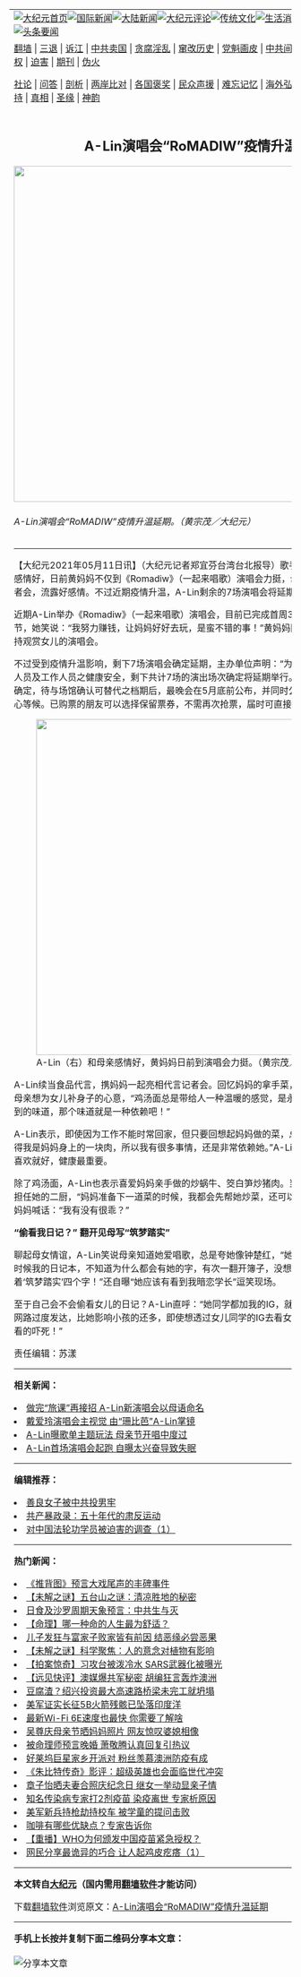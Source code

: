 <a name="1" id="1" target="_blank"></a><span id="1"></span>
<table align=center border="0"><tr><td colspan="2" VALIGN=TOP><a href="https://github.com/vrstnu3415/djy/blob/master/gb/nf1351518.md#1"><img src="https://raw.githubusercontent.com/vrstnu3415/www/master/t/djy/1.jpg" title="大纪元首页" alt="大纪元首页"></a><a href="https://github.com/vrstnu3415/djy/blob/master/gb/n24hr.md#1"><img src="https://raw.githubusercontent.com/vrstnu3415/www/master/t/djy/3.jpg" title="国际新闻" alt="国际新闻"></a><a href="https://github.com/vrstnu3415/djy/blob/master/gb/nsc413.md#1"><img src="https://raw.githubusercontent.com/vrstnu3415/www/master/t/djy/4.jpg" title="大陆新闻" alt="大陆新闻"></a><a href="https://github.com/vrstnu3415/djy/blob/master/gb/news392.md#1"><img src="https://raw.githubusercontent.com/vrstnu3415/www/master/t/djy/5.jpg" title="大纪元评论" alt="大纪元评论"></a><a href="https://github.com/vrstnu3415/djy/blob/master/gb/news2007.md#1"><img src="https://raw.githubusercontent.com/vrstnu3415/www/master/t/djy/6.jpg" title="传统文化" alt="传统文化"></a><a href="https://github.com/vrstnu3415/djy/blob/master/gb/news2008.md#1"><img src="https://raw.githubusercontent.com/vrstnu3415/www/master/t/djy/7.jpg" title="生活消费" alt="生活消费"></a><a href="https://github.com/vrstnu3415/djy/blob/master/gb/ncyule.md#1"><img src="https://raw.githubusercontent.com/vrstnu3415/www/master/t/djy/8.jpg" title="娱乐休闲" alt="娱乐休闲"></a><a href="https://github.com/vrstnu3415/djy/blob/master/gb/nsc1002.md#1"><img src="https://raw.githubusercontent.com/vrstnu3415/www/master/t/djy/9.jpg" title="健康" alt="健康"></a><a href="https://github.com/vrstnu3415/djy/blob/master/gb/nf6092.md#1"><img src="https://raw.githubusercontent.com/vrstnu3415/www/master/t/djy/10a.jpg" title="独家" alt="独家"></a><a href="https://github.com/vrstnu3415/djy/blob/master/gb/nf4514.md#1"><img src="https://raw.githubusercontent.com/vrstnu3415/www/master/t/djy/12a.jpg" title="头条要闻" alt="头条要闻"></a></td></tr>
<tr><td colspan="2" VALIGN=TOP><a target="_blank" href="https://github.com/vrstnu3415/www/blob/master/README.md?zsrh#1">翻墙</a> | <a target="_blank" href="https://github.com/vrstnu3415/djy/blob/master/gb/nf5657.md#1">三退</a> | <a target="_blank" href="https://github.com/vrstnu3415/djy/blob/master/gb/nf6124.md#1">诉江</a> | <a target="_blank" href="https://github.com/vrstnu3415/djy/blob/master/gb/nf1176117.md#1">中共卖国</a> | <a target="_blank" href="https://github.com/vrstnu3415/djy/blob/master/gb/nf5773.md#1">贪腐淫乱</a> | <a target="_blank" href="https://github.com/vrstnu3415/djy/blob/master/gb/nf1176115.md#1">窜改历史</a> | <a target="_blank" href="https://github.com/vrstnu3415/djy/blob/master/gb/nf1176107.md#1">党魁画皮</a> | <a target="_blank" href="https://github.com/vrstnu3415/djy/blob/master/gb/nf1320400.md#1">中共间谍</a> | <a target="_blank" href="https://github.com/vrstnu3415/djy/blob/master/gb/nf1176114.md#1">破坏传统</a> | <a target="_blank" href="https://github.com/vrstnu3415/ntdtv/blob/master/gb/prog447_1.md#1">恶贯满盈</a> | <a target="_blank" href="https://github.com/vrstnu3415/djy/blob/master/gb/ncid278.md#1">人权</a> | <a target="_blank" href="https://github.com/vrstnu3415/djy/blob/master/gb/nf1176111.md#1">迫害</a> | <a target="_blank" href="https://gitlab.com/szzdlab/mh-qikan/blob/master/README.md#1">期刊</a> | <a target="_blank" href="https://github.com/vrstnu3415/djy/blob/master/gb/nf5562.md#1">伪火</a></p><p><a target="_blank" href="https://github.com/vrstnu3415/djy/blob/master/gb/9p.md#1">社论</a> | <a target="_blank" href="https://github.com/vrstnu3415/djy/blob/master/gb/nf4378.md#1">问答</a> | <a target="_blank" href="https://github.com/vrstnu3415/djy/blob/master/gb/nf5792.md#1">剖析</a> | <a target="_blank" href="https://github.com/vrstnu3415/djy/blob/master/gb/nf5735.md#1">两岸比对</a> | <a target="_blank" href="https://github.com/vrstnu3415/djy/blob/master/gb/nf6119.md#1">各国褒奖</a> | <a target="_blank" href="https://github.com/vrstnu3415/djy/blob/master/gb/nf6120.md#1">民众声援</a> | <a target="_blank" href="https://github.com/vrstnu3415/djy/blob/master/gb/nf1188594.md#1">难忘记忆</a> | <a target="_blank" href="https://github.com/vrstnu3415/djy/blob/master/gb/nf3180.md#1">海外弘传</a> | <a target="_blank" href="https://github.com/vrstnu3415/djy/blob/master/gb/nf5410.md#1">万人上访</a> | <a target="_blank" href="https://github.com/vrstnu3415/www/blob/master/README.md?zsrh#1">平台首页</a> | <a target="_blank" href="https://github.com/vrstnu3415/djy/blob/master/gb/nf4386.md#1">支持</a> | <a target="_blank" href="https://github.com/vrstnu3415/djy/blob/master/gb/nf4389.md#1">真相</a> | <a target="_blank" href="https://github.com/vrstnu3415/djy/blob/master/gb/nf5790.md#1">圣缘</a> | <a target="_blank" href="https://github.com/vrstnu3415/djy/blob/master/gb/nf4786.md#1">神韵</a></td></tr>
<tr><td VALIGN=TOP width="626"><h2 align=center>A-Lin演唱会“RoMADIW”疫情升温延期</h2>
<img width="600" src="https://i.epochtimes.com/assets/uploads/2021/05/id12939266-DSC_6856-600x400.jpg" />
<h6>A-Lin演唱会“RoMADIW”疫情升温延期。（黄宗茂／大纪元）
</h6>
<hr>
	<p>【大纪元2021年05月11日讯】（大纪元记者郑宜芬台湾台北报导）歌手A-Lin（<ahref="https://github.com/vrstnu3415/djy/blob/master/gb/tag/%E9%BB%84%E4%B8%BD%E7%8E%B2.md#1">黄丽玲</a>）与母亲感情好，日前黄妈妈不仅到《Romadiw》（<ahref="https://github.com/vrstnu3415/djy/blob/master/gb/tag/%E4%B8%80%E8%B5%B7%E6%9D%A5%E5%94%B1%E6%AD%8C.md#1">一起来唱歌</a>）演唱会力挺，母女俩11日还偕同出席记者会，流露好感情。不过近期疫情升温，A-Lin剩余的7场演唱会将延期举行。</p>
<p>近期A-Lin举办《Romadiw》（<ahref="https://github.com/vrstnu3415/djy/blob/master/gb/tag/%E4%B8%80%E8%B5%B7%E6%9D%A5%E5%94%B1%E6%AD%8C.md#1">一起来唱歌</a>）演唱会，目前已完成首周3场。日前开唱适逢母亲节，她笑说：“我努力赚钱，让妈妈好好去玩，是蛮不错的事！”黄妈妈除了出游，当晚也还是坚持观赏女儿的演唱会。</p>
<p>不过受到疫情升温影响，剩下7场演唱会确定延期，主办单位声明：“为顾及所有现场观众、演出人员及工作人员之健康安全，剩下共计7场的演出场次确定将延期举行。目前新的演出日期仍未确定，待与场馆确认可替代之档期后，最晚会在5月底前公布，并同时公布退票须知，请大家耐心等候。已购票的朋友可以选择保留票券，不需再次抢票，届时可直接凭此票券入场。”</p>
<figure id="attachment_12939267" aria-describedby="caption-attachment-12939267" style="width: 600px" class="wp-caption alignnone"><a target="_blank" href="https://i.epochtimes.com/assets/uploads/2021/05/id12939267-DSC_6793.jpg"><img class="size-large wp-image-12939267" src="https://i.epochtimes.com/assets/uploads/2021/05/id12939267-DSC_6793-600x400.jpg" alt="" width="600" b="400" /></a><figcaption id="caption-attachment-12939267" class="wp-caption-text">A-Lin（右）和母亲感情好，黄妈妈日前到演唱会力挺。（黄宗茂／大纪元）</figcaption></figure>
<p>A-Lin续当食品代言，携妈妈一起亮相代言记者会。回忆妈妈的拿手菜，她说鸡汤面让她感受到母亲想为女儿补身子的心意，“鸡汤面总是带给人一种温暖的感觉，是永远我在外面没有办法吃的到的味道，那个味道就是一种依赖吧！”</p>
<p>A-Lin表示，即使因为工作不能时常回家，但只要回想起妈妈做的菜，总能让她产生力量，“我觉得我是妈妈身上的一块肉，所以我有很多事情，还是非常依赖她。”A-Lin妈妈也表示，只要小孩喜欢就好，健康最重要。</p>
<p>除了鸡汤面，A-Lin也表示喜爱妈妈亲手做的炒蜗牛、筊白笋炒猪肉。当妈妈下厨时，A-Lin也常担任她的二厨，“妈妈准备下一道菜的时候，我都会先帮她炒菜，还可以陪妈妈聊天！”还俏皮对妈妈喊话：“我有没有很乖？”</p>
<p><strong>“偷看我日记？” 翻开见母写“筑梦踏实”</strong></p>
<p>聊起母女情谊，A-Lin笑说母亲知道她爱唱歌，总是夸她像钟楚红，“她给我很多自信鼓励，但小时候我的日记本，不知道为什么都会有她的字，有次一翻开簿子，没想到看到我妈的字迹，写着‘筑梦踏实’四个字！”还自曝“她应该有看到我暗恋学长”逗笑现场。</p>
<p>至于自己会不会偷看女儿的日记？A-Lin直呼：“她同学都加我的IG，就只剩她没加！”感叹现在网路过度发达，比她影响小孩的还多，即使想透过女儿同学的IG去看女儿的IG，“怕看到什么不该看的吓死！”</p>
<p>责任编辑：苏漾</p>
	
<hr>


<strong>相关新闻：</strong>
<li><a href="https://github.com/vrstnu3415/djy/blob/master/gb/21/3/3/n12786407.md#1">做完“旅课”再接招 A-Lin新演唱会以母语命名</a></li>
<li><a href="https://github.com/vrstnu3415/djy/blob/master/gb/21/3/19/n12821797.md#1">戴爱玲演唱会主视觉 由“珊比芭”A-Lin掌镜</a></li>
<li><a href="https://github.com/vrstnu3415/djy/blob/master/gb/21/4/27/n12908279.md#1">A-Lin曝歌单主题玩法 母亲节开唱中度过</a></li>
<li><a href="https://github.com/vrstnu3415/djy/blob/master/gb/21/5/7/n12930744.md#1">A-Lin首场演唱会起跑 自曝太兴奋导致失眠</a></li>
<hr>


<strong>编辑推荐：</strong>
<li><a href="https://github.com/vrstnu3415/djy/blob/master/gb/13/9/29/n3974789.md?dfh#1" target="_blank">善良女子被中共投男牢</a></li><li><a href="https://github.com/tsiac2612/djy/blob/master/gb/18/10/21/n10798292.md#1" target="_blank">共产暴政录：五十年代的肃反运动</a></li><li><a href="https://github.com/tsiac2612/djy/blob/master/gb/17/6/4/n9225929.md#1" target="_blank">对中国法轮功学员被迫害的调查（1）</a></li>
<hr>

<strong>热门新闻：</strong>
<li><a href="https://github.com/vrstnu3415/djy/blob/master/gb/21/5/4/n12923553.md#1">《推背图》预言大戏尾声的丰碑事件</a></li>
<li><a href="https://github.com/vrstnu3415/djy/blob/master/gb/21/5/4/n12924345.md#1">【未解之谜】五台山之谜：清凉胜地的秘密</a></li>
<li><a href="https://github.com/vrstnu3415/djy/blob/master/gb/21/4/19/n12890234.md#1">日食及沙罗周期天象预言：中共生与灭</a></li>
<li><a href="https://github.com/vrstnu3415/djy/blob/master/gb/21/5/4/n12922723.md#1">【命理】哪一种命的人生最为舒适？</a></li>
<li><a href="https://github.com/vrstnu3415/djy/blob/master/gb/21/5/4/n12923727.md#1">儿子发狂与富家子败家皆有前因 结恶缘必尝恶果</a></li>
<li><a href="https://github.com/vrstnu3415/djy/blob/master/gb/21/5/7/n12931723.md#1">【未解之谜】科学聚焦：人的意念对植物有影响</a></li>
<li><a href="https://github.com/vrstnu3415/djy/blob/master/gb/21/5/10/n12935711.md#1">【拍案惊奇】习攻台被泼冷水 SARS武器化被曝光</a></li>
<li><a href="https://github.com/vrstnu3415/djy/blob/master/gb/21/5/10/n12937979.md#1">【远见快评】澳媒爆共军秘密 胡编狂言轰炸澳洲</a></li>
<li><a href="https://github.com/vrstnu3415/djy/blob/master/gb/21/5/9/n12934452.md#1">豆腐渣？绍兴投资最大高速路桥梁未完工就坍塌</a></li>
<li><a href="https://github.com/vrstnu3415/djy/blob/master/gb/21/5/9/n12934003.md#1">美军证实长征5B火箭残骸已坠落印度洋</a></li>
<li><a href="https://github.com/vrstnu3415/djy/blob/master/gb/21/5/7/n12932096.md#1">最新Wi-Fi 6E速度也最快 你需要了解啥</a></li>
<li><a href="https://github.com/vrstnu3415/djy/blob/master/gb/21/5/9/n12935234.md#1">吴尊庆母亲节晒妈妈照片 网友惊叹婆媳相像</a></li>
<li><a href="https://github.com/vrstnu3415/djy/blob/master/gb/21/5/10/n12937591.md#1">被命理师预言晚婚 萧敬腾认真回复引热议</a></li>
<li><a href="https://github.com/vrstnu3415/djy/blob/master/gb/21/5/8/n12933136.md#1">好莱坞巨星家乡开派对 粉丝羡慕澳洲防疫有成</a></li>
<li><a href="https://github.com/vrstnu3415/djy/blob/master/gb/21/5/9/n12933976.md#1">《朱比特传奇》影评：超级英雄也会面临世代冲突</a></li>
<li><a href="https://github.com/vrstnu3415/djy/blob/master/gb/21/5/10/n12937846.md#1">章子怡晒夫妻合照庆纪念日 继女一举动显亲子情</a></li>
<li><a href="https://github.com/vrstnu3415/djy/blob/master/gb/21/5/9/n12933892.md#1">知名传染病专家打2剂疫苗 染疫离世 专家析原因</a></li>
<li><a href="https://github.com/vrstnu3415/djy/blob/master/gb/21/5/9/n12934031.md#1">美军新兵持枪劫持校车 被学童的提问击败</a></li>
<li><a href="https://github.com/vrstnu3415/djy/blob/master/gb/21/5/10/n12937122.md#1">咖啡有哪些优缺点？专家告诉你</a></li>
<li><a href="https://github.com/vrstnu3415/djy/blob/master/gb/21/5/8/n12933008.md#1">【重播】WHO为何颁发中国疫苗紧急授权？</a></li>
<li><a href="https://github.com/vrstnu3415/djy/blob/master/gb/21/5/9/n12934237.md#1">网民分享最诡异的巧合 让人起鸡皮疙瘩（1）</a></li>
<hr>

<strong>本文转自<a href="https://www.epochtimes.com">大纪元</a>（国内需用<a href="https://github.com/vrstnu3415/www/blob/master/README.md#8">翻墙软件</a>才能访问）</strong><p>下载<a href="https://github.com/vrstnu3415/www/blob/master/README.md#8">翻墙软件</a>浏览原文：<a href="https://www.epochtimes.com/gb/21/5/11/n12939265.htm">A-Lin演唱会“RoMADIW”疫情升温延期</a></p><hr>

<strong>手机上长按并复制下面二维码分享本文章：</strong><br><br><img src="https://chart.apis.google.com/chart?cht=qr&chs=240x240&choe=UTF-8&chld=M|2&chl=https://github.com/vrstnu3415/djy/blob/master/gb/21/5/11/n12939265.md%231" title="分享本文章"></td><td VALIGN=TOP><a href="https://github.com/vrstnu3415/djy/blob/master/gb/16/1/21/n4622075.md?dfh#1" target="_blank"><img src="https://raw.githubusercontent.com/vrstnu3415/djy/master/gb/300/wei-f1.jpg" title="中共的伪火骗局"  alt="中共的伪火骗局"></a><br><a href="https://github.com/vrstnu3415/www/blob/master/README.md?dfh#9" target="_blank"><img src="https://raw.githubusercontent.com/vrstnu3415/djy/master/gb/300/yong-h.jpg" title="永恒的见证"  alt="永恒的见证"></a><br><a href="https://github.com/vrstnu3415/djy/blob/master/gb/13/9/29/n3974789.md?dfh#1" target="_blank"><img src="https://raw.githubusercontent.com/vrstnu3415/djy/master/gb/300/shang-lnz.jpg" title="善良女子被中共投男牢"  alt="善良女子被中共投男牢"></a><br><a href="https://github.com/vrstnu3415/djy/blob/master/gb/16/3/16/n4663449.md?dfh#1" target="_blank"><img src="https://raw.githubusercontent.com/vrstnu3415/djy/master/gb/300/huo-z3.jpg" title="警卫目击活摘器官"  alt="警卫目击活摘器官"></a><br><a href="https://github.com/vrstnu3415/djy/blob/master/gb/16/8/7/n8177641.md?dfh#1" target="_blank"><img src="https://raw.githubusercontent.com/vrstnu3415/djy/master/gb/300/huo-z4.jpg" title="证人描述活摘恐怖"  alt="证人描述活摘恐怖"></a><br><a href="https://github.com/vrstnu3415/djy/blob/master/gb/10/4/19/n2881569.md?dfh#1" target="_blank"><img src="https://raw.githubusercontent.com/vrstnu3415/djy/master/gb/300/huo-z1.jpg" title="揭开活摘器官黑幕"  alt="揭开活摘器官黑幕"></a><br><a href="https://github.com/vrstnu3415/djy/blob/master/gb/10/11/7/n3077476.md?dfh#1" target="_blank"><img src="https://raw.githubusercontent.com/vrstnu3415/djy/master/gb/300/ma-ks.jpg" title="马克思的成魔之路"  alt="马克思的成魔之路"></a><br><a href="https://github.com/vrstnu3415/djy/blob/master/gb/14/6/9/n4173977.md?dfh#1" target="_blank"><img src="https://raw.githubusercontent.com/vrstnu3415/djy/master/gb/300/chang-zs.jpg" title="藏字石 蕴天机"  alt="藏字石 蕴天机"></a><br><a href="https://github.com/vrstnu3415/djy/blob/master/gb/18/5/10/n10381511.md?dfh#1" target="_blank"><img src="https://raw.githubusercontent.com/vrstnu3415/djy/master/gb/300/st1.jpg" title="关注三亿人三退"  alt="关注三亿人三退"></a><br><a href="https://github.com/vrstnu3415/djy/blob/master/gb/18/3/21/n10237682.md?dfh#1" target="_blank"><img src="https://raw.githubusercontent.com/vrstnu3415/djy/master/gb/300/jie-t.jpg" title="解体中共复兴中华"  alt="解体中共复兴中华"></a><br><a href="https://github.com/vrstnu3415/djy/blob/master/gb/9/2/9/n2422991.md?dfh#1" target="_blank"><img src="https://raw.githubusercontent.com/vrstnu3415/djy/master/gb/300/gao-zs.jpg" title="中共迫害良心律师"  alt="中共迫害良心律师"></a><br><a href="https://github.com/vrstnu3415/djy/blob/master/gb/18/12/9/n10900044.md?dfh#1" target="_blank"><img src="https://raw.githubusercontent.com/vrstnu3415/djy/master/gb/300/sj1.jpg" title="三百多万人举报江泽民"  alt="三百多万人举报江泽民"></a><br><a href="https://github.com/vrstnu3415/djy/blob/master/gb/18/8/28/n10672014.md?dfh#1" target="_blank"><img src="https://raw.githubusercontent.com/vrstnu3415/djy/master/gb/300/sj2.jpg" title="这些官员为何起诉江泽民"  alt="这些官员为何起诉江泽民"></a><br><a href="https://github.com/vrstnu3415/djy/blob/master/gb/8/12/18/n2367165.md?dfh#1" target="_blank"><img src="https://raw.githubusercontent.com/vrstnu3415/djy/master/gb/300/liangan.jpg" title="海峡两岸的强烈对比"  alt="海峡两岸的强烈对比"></a><br><a href="https://github.com/vrstnu3415/djy/blob/master/gb/15/12/10/n4593139.md?dfh#1" target="_blank"><img src="https://raw.githubusercontent.com/vrstnu3415/djy/master/gb/300/jia-ndzl.jpg" title="加拿大总理的贺信"  alt="加拿大总理的贺信"></a><br><a href="https://github.com/vrstnu3415/djy/blob/master/gb/11/6/17/n3289382.md?dfh#1" target="_blank"><img src="https://raw.githubusercontent.com/vrstnu3415/djy/master/gb/300/xiao-wd.jpg" title="探寻真相兼听则明"  alt="探寻真相兼听则明"></a><br><a href="https://github.com/vrstnu3415/djy/blob/master/gb/18/10/27/n10812623.md?dfh#1" target="_blank"><img src="https://raw.githubusercontent.com/vrstnu3415/djy/master/gb/300/yindu.jpg" title="印度媒体报道东方"  alt="印度媒体报道东方"></a><br><a href="https://github.com/vrstnu3415/djy/blob/master/gb/18/6/9/n10469652.md?dfh#1" target="_blank"><img src="https://raw.githubusercontent.com/vrstnu3415/djy/master/gb/300/xie-j.jpg" title="不一样的海外校园"  alt="不一样的海外校园"></a><br><a href="https://github.com/vrstnu3415/djy/blob/master/gb/7/4/5/n1669415.md?dfh#1" target="_blank"><img src="https://raw.githubusercontent.com/vrstnu3415/djy/master/gb/300/li-up.jpg" title="从大师到徒弟的传奇"  alt="从大师到徒弟的传奇"></a><br><a href="https://github.com/vrstnu3415/djy/blob/master/gb/17/5/26/n9191512.md?dfh#1" target="_blank"><img src="https://raw.githubusercontent.com/vrstnu3415/djy/master/gb/300/zfl2.jpg" title="亿万人与东方一本奇书"  alt="亿万人与东方一本奇书"></a><br><a href="https://github.com/vrstnu3415/djy/blob/master/gb/13/11/27/n4020290.md?dfh#1" target="_blank"><img src="https://raw.githubusercontent.com/vrstnu3415/djy/master/gb/300/zhen-h.jpg" title="大陆见不到的震撼场面"  alt="大陆见不到的震撼场面"></a><br><a href="https://github.com/vrstnu3415/djy/blob/master/gb/15/7/17/n4482910.md?dfh#1" target="_blank"><img src="https://raw.githubusercontent.com/vrstnu3415/djy/master/gb/300/dalu-sk.jpg" title="人心向善 大陆当初盛况"  alt="人心向善 大陆当初盛况"></a><br><a href="https://github.com/vrstnu3415/djy/blob/master/gb/19/1/5/n10955468.md?dfh#1" target="_blank"><img src="https://raw.githubusercontent.com/vrstnu3415/djy/master/gb/300/zfl1.jpg" title="追寻真理 这书讲什么"  alt="追寻真理 这书讲什么"></a><br><a href="https://github.com/vrstnu3415/www/blob/master/README.md?dfh#1" target="_blank"><img src="https://raw.githubusercontent.com/vrstnu3415/djy/master/gb/300/fq1.jpg" title="下载免费翻墙软件"  alt="下载免费翻墙软件"></a><br></td></tr></table>
